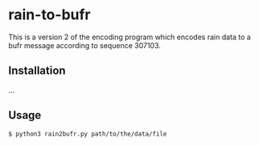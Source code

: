 # rain-to-bufr

This is a version 2 of the encoding program which encodes rain data to a bufr message according to sequence 307103.

## Installation
...

## Usage

```bash
$ python3 rain2bufr.py path/to/the/data/file

```
